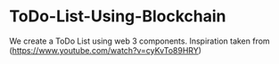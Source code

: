 # ToDo-List-Using-Blockchain
We create a ToDo List using web 3 components. Inspiration taken from (https://www.youtube.com/watch?v=cyKvTo89HRY)

